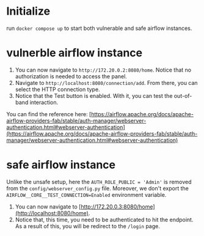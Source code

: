 # Initialize
run `docker compose up` to start both vulnerable and safe airflow instances.

# vulnerble airflow instance
1. You can now navigate to `http://172.20.0.2:8080/home`. Notice that no authorization is needed to access the panel.
2. Navigate to `http://localhost:8080/connection/add`. From there, you can select the HTTP connection type.
3. Notice that the Test button is enabled. With it, you can test the out-of-band interaction.

You can find the reference here: [https://airflow.apache.org/docs/apache-airflow-providers-fab/stable/auth-manager/webserver-authentication.html#webserver-authentication](https://airflow.apache.org/docs/apache-airflow-providers-fab/stable/auth-manager/webserver-authentication.html#webserver-authentication)

# safe airflow instance
Unlike the unsafe setup, here the `AUTH_ROLE_PUBLIC = 'Admin'` is removed from the `config/webserver_config.py` file. Moreover, we don't export the `AIRFLOW__CORE__TEST_CONNECTION=Enabled` environment variable.
1. You can now navigate to [http://172.20.0.3:8080/home](http://localhost:8080/home).
2. Notice that, this time, you need to be authenticated to hit the endpoint. As a result of this, you will be redirect to the `/login` page.
